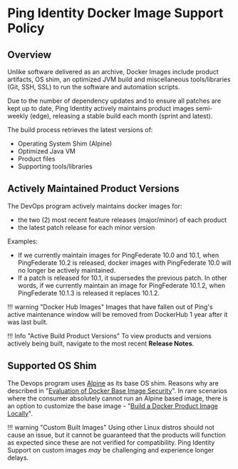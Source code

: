 # Ping Identity Docker Image Support Policy

## Overview

Unlike software delivered as an archive, Docker Images include product artifacts, OS shim, an optimized JVM build
and miscellaneous tools/libraries (Git, SSH, SSL) to run the software and automation scripts.

Due to the number of dependency updates and to ensure all patches are kept up to date, Ping Identity actively maintains product images semi-weekly (edge), releasing a stable build each month (sprint and latest).

The build process retrieves the latest versions of:

* Operating System Shim (Alpine)
* Optimized Java VM
* Product files
* Supporting tools/libraries

## Actively Maintained Product Versions

The DevOps program actively maintains docker images for:

* the two (2) most recent feature releases (major/minor) of each product
* the latest patch release for each minor version

Examples:

* If we currently maintain images for PingFederate 10.0 and 10.1, when PingFederate 10.2 is released, docker images with PingFederate 10.0 will no longer be actively maintained.
* If a patch is released for 10.1, it supersedes the previous patch. In other words, if we currently maintain an image for PingFederate 10.1.2, when PingFederate 10.1.3 is released it replaces 10.1.2.

!!! warning "Docker Hub Images"
    Images that have fallen out of Ping's active maintenance window will be removed from DockerHub 1 year after it was last built.

!!! Info "Active Build Product Versions"
    To view products and versions actively being built, navigate to the most recent **Release Notes**.

## Supported OS Shim

The Devops program uses [Alpine](https://hub.docker.com/_/alpine) as its base OS shim. Reasons why are described in "[Evaluation of Docker Base Image Security](./dockerImageSecurity.md)".
In rare scenarios where the consumer absolutely cannot run an Alpine based image, there is an option to customize the base image - "[Build a Docker Product Image Locally](./buildLocal.md)".

!!! warning "Custom Built Images"
    Using other Linux distros should not cause an issue, but it cannot be guaranteed that the products will function as expected since these are not verified for compatibility. Ping Identity Support on custom images _may_ be challenging and experience longer delays.
